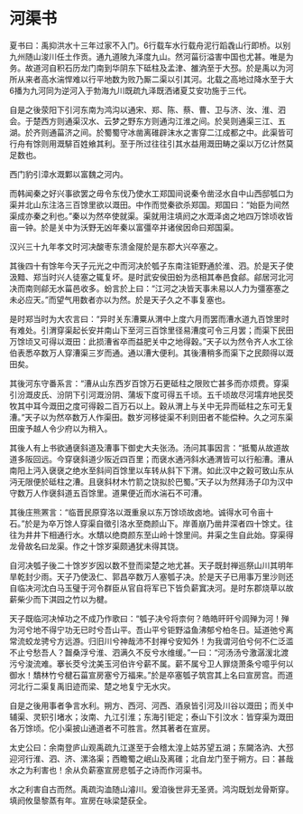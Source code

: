 # 河渠书

夏书曰：禹抑洪水十三年过家不入门。6行载车水行载舟泥行蹈毳山行即桥。以别九州随山浚川任土作贡。通九道陂九泽度九山。然河菑衍溢害中国也尤甚。唯是为务。故道河自积石历龙门南到华阴东下砥柱及孟津、雒汭至于大邳。於是禹以为河所从来者高水湍悍难以行平地数为败乃厮二渠以引其河。北载之高地过降水至于大6播为九河同为逆河入于勃海九川既疏九泽既洒诸夏艾安功施于三代。

自是之後荥阳下引河东南为鸿沟以通宋、郑、陈、蔡、曹、卫与济、汝、淮、泗会。于楚西方则通渠汉水、云梦之野东方则通沟江淮之间。於吴则通渠三江、五湖。於齐则通菑济之间。於蜀蜀守冰凿离碓辟沫水之害穿二江成都之中。此渠皆可行舟有馀则用溉騑百姓飨其利。至于所过往往引其水益用溉田畴之渠以万亿计然莫足数也。

西门豹引漳水溉鄴以富魏之河内。

而韩闻秦之好兴事欲罢之毋令东伐乃使水工郑国间说秦令凿泾水自中山西邸瓠口为渠并北山东注洛三百馀里欲以溉田。中作而觉秦欲杀郑国。郑国曰：“始臣为间然渠成亦秦之利也。”秦以为然卒使就渠。渠就用注填阏之水溉泽卤之地四万馀顷收皆亩一钟。於是关中为沃野无凶年秦以富彊卒并诸侯因命曰郑国渠。

汉兴三十九年孝文时河决酸枣东溃金隄於是东郡大兴卒塞之。

其後四十有馀年今天子元光之中而河决於瓠子东南注钜野通於淮、泗。於是天子使汲黯、郑当时兴人徒塞之辄复坏。是时武安侯田蚡为丞相其奉邑食鄃。鄃居河北河决而南则鄃无水菑邑收多。蚡言於上曰：“江河之决皆天事未易以人力为彊塞塞之未必应天。”而望气用数者亦以为然。於是天子久之不事复塞也。

是时郑当时为大农言曰：“异时关东漕粟从渭中上度六月而罢而漕水道九百馀里时有难处。引渭穿渠起长安并南山下至河三百馀里径易漕度可令三月罢；而渠下民田万馀顷又可得以溉田：此损漕省卒而益肥关中之地得穀。”天子以为然令齐人水工徐伯表悉卒数万人穿漕渠三岁而通。通以漕大便利。其後漕稍多而渠下之民颇得以溉田矣。

其後河东守番系言：“漕从山东西岁百馀万石更砥柱之限败亡甚多而亦烦费。穿渠引汾溉皮氏、汾阴下引河溉汾阴、蒲坂下度可得五千顷。五千顷故尽河壖弃地民茭牧其中耳今溉田之度可得穀二百万石以上。穀从渭上与关中无异而砥柱之东可无复漕。”天子以为然卒数万人作渠田。数岁河移徙渠不利则田者不能偿种。久之河东渠田废予越人令少府以为稍入。

其後人有上书欲通襃斜道及漕事下御史大夫张汤。汤问其事因言：“抵蜀从故道故道多阪回远。今穿襃斜道少阪近四百里；而襃水通沔斜水通渭皆可以行船漕。漕从南阳上沔入襃襃之绝水至斜间百馀里以车转从斜下下渭。如此汉中之穀可致山东从沔无限便於砥柱之漕。且襃斜材木竹箭之饶拟於巴蜀。”天子以为然拜汤子卬为汉中守数万人作襃斜道五百馀里。道果便近而水湍石不可漕。

其後庄熊罴言：“临晋民原穿洛以溉重泉以东万馀顷故卤地。诚得水可令亩十石。”於是为卒万馀人穿渠自徵引洛水至商颜山下。岸善崩乃凿井深者四十馀丈。往往为井井下相通行水。水穨以绝商颜东至山岭十馀里间。井渠之生自此始。穿渠得龙骨故名曰龙渠。作之十馀岁渠颇通犹未得其饶。

自河决瓠子後二十馀岁岁因以数不登而梁楚之地尤甚。天子既封禅巡祭山川其明年旱乾封少雨。天子乃使汲仁、郭昌卒数万人塞瓠子决。於是天子已用事万里沙则还自临决河沈白马玉璧于河令群臣从官自将军已下皆负薪窴决河。是时东郡烧草以故薪柴少而下淇园之竹以为楗。

天子既临河决悼功之不成乃作歌曰：“瓠子决兮将柰何？皓皓旰旰兮闾殚为河！殚为河兮地不得宁功无已时兮吾山平。吾山平兮钜野溢鱼沸郁兮柏冬日。延道弛兮离常流蛟龙骋兮方远游。归旧川兮神哉沛不封禅兮安知外！为我谓河伯兮何不仁泛滥不止兮愁吾人？齧桑浮兮淮、泗满久不反兮水维缓。”一曰：“河汤汤兮激潺湲北渡污兮浚流难。搴长茭兮沈美玉河伯许兮薪不属。薪不属兮卫人罪烧萧条兮噫乎何以御水！穨林竹兮楗石菑宣房塞兮万福来。”於是卒塞瓠子筑宫其上名曰宣房宫。而道河北行二渠复禹旧迹而梁、楚之地复宁无水灾。

自是之後用事者争言水利。朔方、西河、河西、酒泉皆引河及川谷以溉田；而关中辅渠、灵轵引堵水；汝南、九江引淮；东海引钜定；泰山下引汶水：皆穿渠为溉田各万馀顷。佗小渠披山通道者不可胜言。然其著者在宣房。

太史公曰：余南登庐山观禹疏九江遂至于会稽太湟上姑苏望五湖；东闚洛汭、大邳迎河行淮、泗、济、漯洛渠；西瞻蜀之岷山及离碓；北自龙门至于朔方。曰：甚哉水之为利害也！余从负薪塞宣房悲瓠子之诗而作河渠书。

水之利害自古而然。禹疏沟洫随山濬川。爰洎後世非无圣贤。鸿沟既划龙骨斯穿。填阏攸垦黎蒸有年。宣房在咏梁楚获全。

